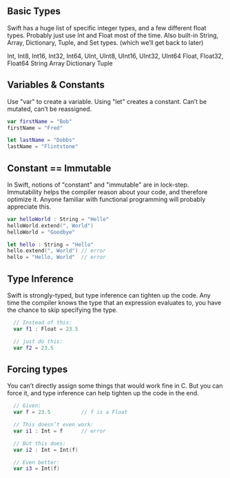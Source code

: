 Basic Types
-----
Swift has a huge list of specific integer types, and a few different float types.
Probably just use Int and Float most of the time.
Also built-in String, Array, Dictionary, Tuple, and Set types. (which we’ll get back to later)

  Int, Int8, Int16, Int32, Int64, UInt, UInt8, UInt16, UInt32, UInt64
  Float, Float32, Float64
  String
  Array
  Dictionary
  Tuple

Variables & Constants
-----

Use "var" to create a variable.
Using "let" creates a constant. Can’t be mutated, can’t be reassigned.

~~~swift
var firstName = "Bob"
firstName = "Fred"

let lastName = "Dobbs"
lastName = "Flintstone"
~~~

Constant == Immutable
-----

In Swift, notions of "constant" and "immutable" are in lock-step.
Immutability helps the compiler reason about your code, and therefore
optimize it. Anyone familiar with functional programming will probably
appreciate this.

~~~swift
var helloWorld : String = "Hello"
helloWorld.extend(", World")
helloWorld = "Goodbye"

let hello : String = "Hello"
hello.extend(", World") // error
hello = "Hello, World"  // error
~~~

Type Inference
-----

Swift is strongly-typed, but type inference can tighten up the code.
Any time the compiler knows the type that an expression evaluates to,
 you have the chance to skip specifying the type.

~~~swift
  // Instead of this:
  var f1 : Float = 23.5

  // just do this:
  var f2 = 23.5
~~~

Forcing types
-----

You can’t directly assign some things that would work fine
in C. But you can force it, and type inference can help tighten up the
code in the end.

~~~swift
  // Given:
  var f = 23.5          // f is a Float

  // This doesn’t even work:
  var i1 : Int = f      // error

  // But this does:
  var i2 : Int = Int(f)

  // Even better:
  var i3 = Int(f)
~~~

